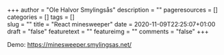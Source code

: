 +++
author = "Ole Halvor Smylingsås"
description = ""
pageresources = []
categories = []
tags = []     
slug = ""
title = "React minesweeper"
date = 2020-11-09T22:25:07+01:00
draft = "false"
featuretext = ""
featureimg = ""
comments = "false"
+++
<!--more-->
Demo: https://minesweeper.smylingsas.net/